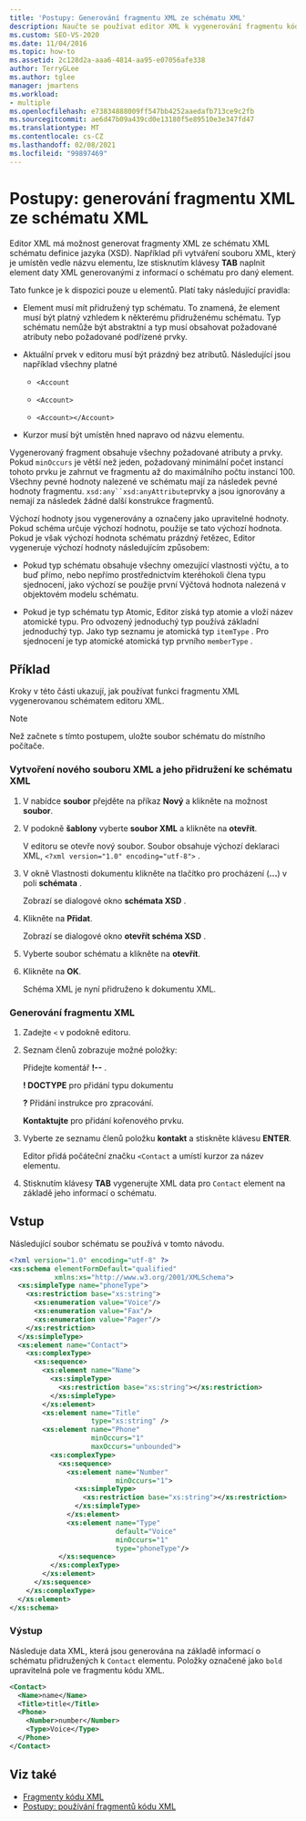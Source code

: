 ```yaml
---
title: 'Postupy: Generování fragmentu XML ze schématu XML'
description: Naučte se používat editor XML k vygenerování fragmentu kódu XML ze schématu XSD (XML Schema Definition Language).
ms.custom: SEO-VS-2020
ms.date: 11/04/2016
ms.topic: how-to
ms.assetid: 2c128d2a-aaa6-4814-aa95-e07056afe338
author: TerryGLee
ms.author: tglee
manager: jmartens
ms.workload:
- multiple
ms.openlocfilehash: e73834888009ff547bb4252aaedafb713ce9c2fb
ms.sourcegitcommit: ae6d47b09a439cd0e13180f5e89510e3e347fd47
ms.translationtype: MT
ms.contentlocale: cs-CZ
ms.lasthandoff: 02/08/2021
ms.locfileid: "99897469"
---
```

# <a name="how-to-generate-an-xml-snippet-from-an-xml-schema"></a>Postupy: generování fragmentu XML ze schématu XML

Editor XML má možnost generovat fragmenty XML ze schématu XML schématu definice jazyka (XSD). Například při vytváření souboru XML, který je umístěn vedle názvu elementu, lze stisknutím klávesy **TAB** naplnit element daty XML generovanými z informací o schématu pro daný element.

Tato funkce je k dispozici pouze u elementů. Platí taky následující pravidla:

- Element musí mít přidružený typ schématu. To znamená, že element musí být platný vzhledem k některému přidruženému schématu. Typ schématu nemůže být abstraktní a typ musí obsahovat požadované atributy nebo požadované podřízené prvky.

- Aktuální prvek v editoru musí být prázdný bez atributů. Následující jsou například všechny platné

  - `<Account`

  - `<Account>`

  - `<Account></Account>`

- Kurzor musí být umístěn hned napravo od názvu elementu.

Vygenerovaný fragment obsahuje všechny požadované atributy a prvky. Pokud `minOccurs` je větší než jeden, požadovaný minimální počet instancí tohoto prvku je zahrnut ve fragmentu až do maximálního počtu instancí 100. Všechny pevné hodnoty nalezené ve schématu mají za následek pevné hodnoty fragmentu. `xsd:any``xsd:anyAttribute`prvky a jsou ignorovány a nemají za následek žádné další konstrukce fragmentů.

Výchozí hodnoty jsou vygenerovány a označeny jako upravitelné hodnoty. Pokud schéma určuje výchozí hodnotu, použije se tato výchozí hodnota. Pokud je však výchozí hodnota schématu prázdný řetězec, Editor vygeneruje výchozí hodnoty následujícím způsobem:

- Pokud typ schématu obsahuje všechny omezující vlastnosti výčtu, a to buď přímo, nebo nepřímo prostřednictvím kteréhokoli člena typu sjednocení, jako výchozí se použije první Výčtová hodnota nalezená v objektovém modelu schématu.

- Pokud je typ schématu typ Atomic, Editor získá typ atomie a vloží název atomické typu. Pro odvozený jednoduchý typ používá základní jednoduchý typ. Jako typ seznamu je atomická typ `itemType` . Pro sjednocení je typ atomické atomická typ prvního `memberType` .

## <a name="example"></a>Příklad

Kroky v této části ukazují, jak používat funkci fragmentu XML vygenerovanou schématem editoru XML.

> [!NOTE]
> Než začnete s tímto postupem, uložte soubor schématu do místního počítače.

### <a name="to-create-a-new-xml-file-and-associate-it-with-an-xml-schema"></a>Vytvoření nového souboru XML a jeho přidružení ke schématu XML

1. V nabídce **soubor** přejděte na příkaz **Nový** a klikněte na možnost **soubor**.

2. V podokně **šablony** vyberte **soubor XML** a klikněte na **otevřít**.

     V editoru se otevře nový soubor. Soubor obsahuje výchozí deklaraci XML, `<?xml version="1.0" encoding="utf-8">` .

3. V okně Vlastnosti dokumentu klikněte na tlačítko pro procházení (**...**) v poli **schémata** .

     Zobrazí se dialogové okno **schémata XSD** .

4. Klikněte na **Přidat**.

     Zobrazí se dialogové okno **otevřít schéma XSD** .

5. Vyberte soubor schématu a klikněte na **otevřít**.

6. Klikněte na **OK**.

     Schéma XML je nyní přidruženo k dokumentu XML.

### <a name="to-generate-an-xml-snippet"></a>Generování fragmentu XML

1. Zadejte `<` v podokně editoru.

2. Seznam členů zobrazuje možné položky:

     Přidejte komentář **!--** .

     **! DOCTYPE** pro přidání typu dokumentu

     **?** Přidání instrukce pro zpracování.

     **Kontaktujte** pro přidání kořenového prvku.

3. Vyberte ze seznamu členů položku **kontakt** a stiskněte klávesu **ENTER**.

     Editor přidá počáteční značku `<Contact` a umístí kurzor za název elementu.

4. Stisknutím klávesy **TAB** vygenerujte XML data pro `Contact` element na základě jeho informací o schématu.

## <a name="input"></a>Vstup

Následující soubor schématu se používá v tomto návodu.

```xml
<?xml version="1.0" encoding="utf-8" ?>
<xs:schema elementFormDefault="qualified"
           xmlns:xs="http://www.w3.org/2001/XMLSchema">
  <xs:simpleType name="phoneType">
    <xs:restriction base="xs:string">
      <xs:enumeration value="Voice"/>
      <xs:enumeration value="Fax"/>
      <xs:enumeration value="Pager"/>
    </xs:restriction>
  </xs:simpleType>
  <xs:element name="Contact">
    <xs:complexType>
      <xs:sequence>
        <xs:element name="Name">
          <xs:simpleType>
            <xs:restriction base="xs:string"></xs:restriction>
          </xs:simpleType>
        </xs:element>
        <xs:element name="Title"
                    type="xs:string" />
        <xs:element name="Phone"
                    minOccurs="1"
                    maxOccurs="unbounded">
          <xs:complexType>
            <xs:sequence>
              <xs:element name="Number"
                          minOccurs="1">
                <xs:simpleType>
                  <xs:restriction base="xs:string"></xs:restriction>
                </xs:simpleType>
              </xs:element>
              <xs:element name="Type"
                          default="Voice"
                          minOccurs="1"
                          type="phoneType"/>
            </xs:sequence>
          </xs:complexType>
        </xs:element>
      </xs:sequence>
    </xs:complexType>
  </xs:element>
</xs:schema>
```

### <a name="output"></a>Výstup

Následuje data XML, která jsou generována na základě informací o schématu přidružených k `Contact` elementu. Položky označené jako `bold` upravitelná pole ve fragmentu kódu XML.

```xml
<Contact>
  <Name>name</Name>
  <Title>title</Title>
  <Phone>
    <Number>number</Number>
    <Type>Voice</Type>
  </Phone>
</Contact>
```

## <a name="see-also"></a>Viz také

- [Fragmenty kódu XML](../xml-tools/xml-snippets.md)
- [Postupy: používání fragmentů kódu XML](../xml-tools/how-to-use-xml-snippets.md)
